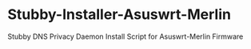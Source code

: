 # Stubby-Installer-Asuswrt-Merlin
Stubby DNS Privacy Daemon Install Script for Asuswrt-Merlin Firmware
